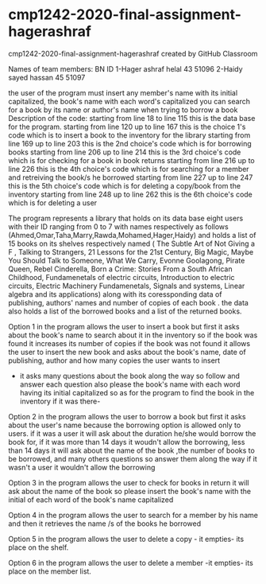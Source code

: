 # cmp1242-2020-final-assignment-hagerashraf
cmp1242-2020-final-assignment-hagerashraf created by GitHub Classroom

Names of team members:                              BN                                   ID
1-Hager ashraf helal                                43                                   51096
2-Haidy sayed hassan                                45                                   51097

the user of the program must insert any member's name with its initial capitalized, the book's name with each word's capitalized
you can search for a book by its name or author's name when trying to borrow a book 
Description of the code:
starting from line 18 to line 115 this is the data base for the program.
starting from line 120 up to line 167 this is the choice 1's code which is to insert a book to the inventory for the library
starting from line 169 up to line 203 this is the 2nd choice's code which is for borrowing books 
starting from line 206 up to line 214 this is the 3rd choice's code which is for checking for a book in book returns
starting from line 216 up to line 226 this is the 4th choice's code which is for searching for a member and retreiving the book/s he borrowed
starting from line 227 up to line 247 this is the 5th choice's code which is for deleting a copy/book from the inventory 
starting from line 248 up to line 262 this is the 6th choice's code which is for deleting a user 


The program represents a library that holds on its data base eight users with their ID ranging from 0 to 7 with names respectively as follows (Ahmed,Omar,Taha,Marry,Rawda,Mohamed,Hager,Haidy)
and holds a list of 15 books on its shelves respectively named ( The Subtle Art of Not Giving a F , Talking to Strangers, 21 Lessons for the 21st Century, Big Magic, Maybe You Should Talk to Someone, What We Carry, Evonne Goolagong, Pirate Queen, Rebel Cinderella, Born a Crime: Stories From a South African Childhood, Fundamenetals of electric circuits, Introduction to electric circuits, Electric Machinery Fundamenetals, Signals and systems, Linear algebra and its applications)
along with its coressponding data of publishing, authors' names and number of copies of each book .
the data also holds a list of the borrowed books and a list of the returned books.

Option 1 in the program allows the user to insert a book but first it asks about the book's name to search about it in the inventory so if the book was found it increases its number of copies 
if the book was not found it allows the user to insert the new book and asks about the book's name, date of publishing, author and how many copies the user wants to insert
- it asks many questions about the book along the way so follow and answer each question also please the book's name with each word having its initial capitalized
so as for the program to find the book in the inventory if it was there-

Option 2 in the program allows the user to borrow a book but first it asks about the user's name because the borrowing option is allowed only to users.
if it was a user it will ask about the duration he/she would borrow the book for, if it was more than 14 days it woudn't allow the borrowing, less than 14 days it will ask about the name of the book ,the number of books to be borrowed, and many others questions so answer them along the way
if it wasn't a user it wouldn't allow the borrowing 

Option 3 in the program allows the user to check for books in return it will ask about the name of the book so please insert the book's name with the initial of each word of the book's name capitalized 

Option 4 in the program allows the user to search for a member by his name and then it retrieves the name /s of the books he borrowed 

Option 5 in the program allows the user to delete a copy - it empties- its place on the shelf.

Option 6 in the program allows the user to delete a member -it empties- its place on the member list.
